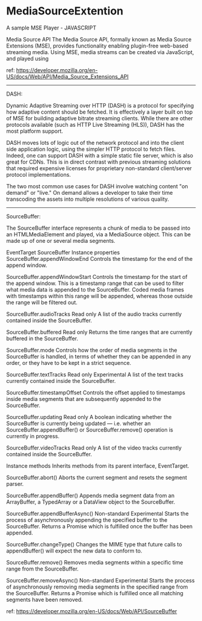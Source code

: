 # MediaSourceExtention
A sample MSE Player - JAVASCRIPT


Media Source API
The Media Source API, formally known as Media Source Extensions (MSE), provides functionality enabling plugin-free web-based streaming media. Using MSE, media streams can be created via JavaScript, and played using <audio> and <video> elements.

ref: https://developer.mozilla.org/en-US/docs/Web/API/Media_Source_Extensions_API


---------------------------------------------------------------------------------------------------

DASH:

Dynamic Adaptive Streaming over HTTP (DASH) is a protocol for specifying how adaptive content should be fetched. It is effectively a layer built on top of MSE for building adaptive bitrate streaming clients. While there are other protocols available (such as HTTP Live Streaming (HLS)), DASH has the most platform support.

DASH moves lots of logic out of the network protocol and into the client side application logic, using the simpler HTTP protocol to fetch files. Indeed, one can support DASH with a simple static file server, which is also great for CDNs. This is in direct contrast with previous streaming solutions that required expensive licenses for proprietary non-standard client/server protocol implementations.

The two most common use cases for DASH involve watching content "on demand" or "live." On demand allows a developer to take their time transcoding the assets into multiple resolutions of various quality.




------------------------------------------------------------------

SourceBuffer:

The SourceBuffer interface represents a chunk of media to be passed into an HTMLMediaElement and played, via a MediaSource object. This can be made up of one or several media segments.

EventTarget
SourceBuffer
Instance properties
SourceBuffer.appendWindowEnd
Controls the timestamp for the end of the append window.

SourceBuffer.appendWindowStart
Controls the timestamp for the start of the append window. This is a timestamp range that can be used to filter what media data is appended to the SourceBuffer. Coded media frames with timestamps within this range will be appended, whereas those outside the range will be filtered out.

SourceBuffer.audioTracks Read only
A list of the audio tracks currently contained inside the SourceBuffer.

SourceBuffer.buffered Read only
Returns the time ranges that are currently buffered in the SourceBuffer.

SourceBuffer.mode
Controls how the order of media segments in the SourceBuffer is handled, in terms of whether they can be appended in any order, or they have to be kept in a strict sequence.

SourceBuffer.textTracks Read only Experimental
A list of the text tracks currently contained inside the SourceBuffer.

SourceBuffer.timestampOffset
Controls the offset applied to timestamps inside media segments that are subsequently appended to the SourceBuffer.

SourceBuffer.updating Read only
A boolean indicating whether the SourceBuffer is currently being updated — i.e. whether an SourceBuffer.appendBuffer() or SourceBuffer.remove() operation is currently in progress.

SourceBuffer.videoTracks Read only
A list of the video tracks currently contained inside the SourceBuffer.



Instance methods
Inherits methods from its parent interface, EventTarget.

SourceBuffer.abort()
Aborts the current segment and resets the segment parser.

SourceBuffer.appendBuffer()
Appends media segment data from an ArrayBuffer, a TypedArray or a DataView object to the SourceBuffer.

SourceBuffer.appendBufferAsync() Non-standard Experimental
Starts the process of asynchronously appending the specified buffer to the SourceBuffer. Returns a Promise which is fulfilled once the buffer has been appended.

SourceBuffer.changeType()
Changes the MIME type that future calls to appendBuffer() will expect the new data to conform to.

SourceBuffer.remove()
Removes media segments within a specific time range from the SourceBuffer.

SourceBuffer.removeAsync() Non-standard Experimental
Starts the process of asynchronously removing media segments in the specified range from the SourceBuffer. Returns a Promise which is fulfilled once all matching segments have been removed.

ref: https://developer.mozilla.org/en-US/docs/Web/API/SourceBuffer
